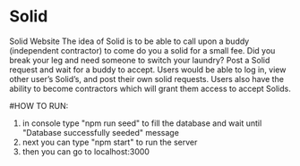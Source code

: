 # Solid
Solid Website
The idea of Solid is to be able to call upon a buddy (independent contractor) to come do you a solid for a small fee. 
Did you break your leg and need someone to switch your laundry?
Post a Solid request and wait for a buddy to accept. 
Users would be able to log in, view other user’s Solid’s, and post their own solid requests.
Users also have the ability to become contractors which will grant them access to accept Solids. 

#HOW TO RUN:

1. in console type "npm run seed" to fill the database and wait until "Database successfully seeded" message
2. next you can type "npm start" to run the server 
3. then you can go to localhost:3000